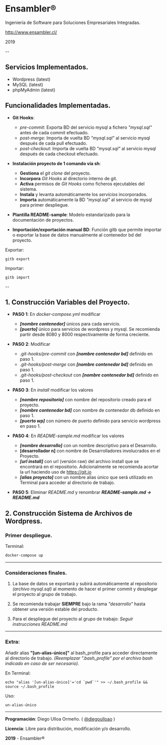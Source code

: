 # Ensambler®
Ingeniería de Software para Soluciones Empresariales Integradas.

http://www.ensambler.cl/

2019

--

## Servicios Implementados.

- Wordpress (latest)
- MySQL (latest)
- phpMyAdmin (latest)

## Funcionalidades Implementadas.

- **Git Hooks**:
	- *pre-commit*: Exporta BD del servicio mysql a fichero *"mysql.sql"* antes de cada commit efectuado.
	- *post-merge*: Importa de vuelta BD *"mysql.sql"* al servicio mysql después de cada pull efectuado.
	- *post-checkout*: Importa de vuelta BD *"mysql.sql"* al servicio mysql después de cada checkout efectuado.
	
- **Instalación proyecto de 1 comando vía sh**:
	- **Gestiona** el *git clone* del proyecto.
	- **Incorpora** *Git Hooks* al directorio interno de git.
	- **Activa** permisos de *Git Hooks* como ficheros ejecutables del sistema.
	- **Instala** y levanta automáticamente los *servicios* incorporados.
	- **Importa** automáticamente la BD *"mysql.sql"* al servicio de mysql para primer despliegue.

- **Plantilla README-sample**: Modelo estandarizado para la documentación de proyectos.

- **Importación/exportación manual BD**: Función gitb que permite importar o exportar la base de datos manualmente al contenedor bd del proyecto.

Exportar:

```
gitb export
```

Importar:

```
gitb import
```

--

## 1. Construcción Variables del Proyecto.

- **PASO 1**: En *docker-compose.yml* modificar
	- ___[nombre contenedor]___ únicos para cada servicio.
	- ___[puerto]___ único para servicios de wordpress y mysql. Se recomienda partir desde 8080 y 8000 respectivamente de forma creciente.

- **PASO 2**: Modificar
	- *.git-hooks/pre-commit* con ___[nombre contenedor bd]___ definido en paso 1.
	- *.git-hooks/post-merge* con ___[nombre contenedor bd]___ definido en paso 1.
	- *.git-hooks/post-checkout* con ___[nombre contenedor bd]___ definido en paso 1.
- **PASO 3**: En *install* modificar los valores
	- ___[nombre repositorio]___ con nombre del repositorio creado para el proyecto.
	- ___[nombre contenedor bd]___ con nombre de contenedor db definido en paso 1.
	- ___[puerto wp]___ con número de puerto definido para servicio wordpress en paso 1.
- **PASO 4**: En *README-sample.md* modificar los valores
	- ___[nombre desarrollo]___ con un nombre descriptivo para el Desarrollo.
	- **[desarrollador n]** con nombre de Desarrolladores involucrados en el Proyecto.
	- ___[url install]___ con url (versión raw) del archivo install que se encontrará en el repositorio. Adicionalmente se recomienda acortar la url haciendo uso de https://git.io
	- ___[alias proyecto]___ con un nombre alias único que será utilizado en Terminal para acceder al directorio de trabajo.
- **PASO 5**: Eliminar *README.md* y renombrar ___README-sample.md -> README.md___


## 2. Construcción Sistema de Archivos de Wordpress.


### Primer despliegue.


Terminal:

```bash
docker-compose up
```

---

### Consideraciones finales.
1. La base de datos se exportará y subirá automáticamente al repositorio *(archivo mysql.sql)* al momento de hacer el primer commit y desplegar el proyecto al grupo de trabajo.

2. Se recomienda trabajar **SIEMPRE** bajo la rama *"desarrollo"* hasta obtener una versión estable del producto.
3. Para el despliegue del proyecto al grupo de trabajo: *Seguir instrucciones README.md*

---

### Extra:
Añadir alias **"[un-alias-único]"** al bash_profile para acceder directamente al directorio de trabajo.
*(Reemplazar ".bash_profile" por el archivo bash indicado en caso de ser necesario).*

En Terminal:
```
echo "alias '[un-alias-único]'='cd `pwd`'" >> ~/.bash_profile && source ~/.bash_profile
```
Uso:
```
un-alias-único
```

---

**Programación**: Diego Ulloa Ormeño. ( [@diegoulloao](http://www.github.com/diegoulloao) )

**Licencia**: Libre para distribución, modificación y/o desarrollo.

**2019** - Ensambler®
